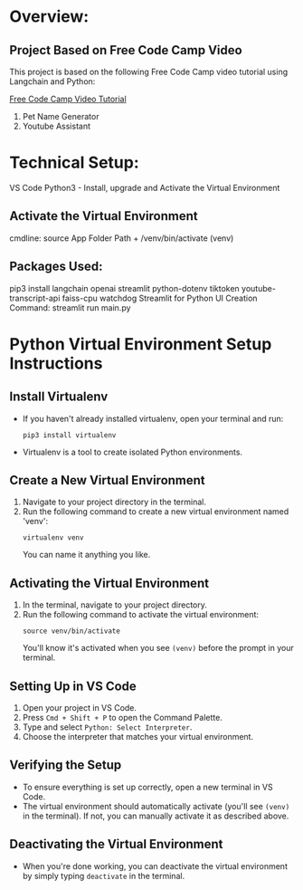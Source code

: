 # Overview:
## Project Based on Free Code Camp Video

This project is based on the following Free Code Camp video tutorial using Langchain and Python:

[Free Code Camp Video Tutorial](https://www.youtube.com/watch?v=lG7Uxts9SXs)

1. Pet Name Generator
2. Youtube Assistant


# Technical Setup:
VS Code
Python3 - Install, upgrade and Activate the Virtual Environment

## Activate the Virtual Environment
cmdline: source App Folder Path + /venv/bin/activate
(venv)

## Packages Used:
pip3 install langchain openai streamlit python-dotenv tiktoken youtube-transcript-api faiss-cpu watchdog
Streamlit for Python UI Creation Command:
streamlit run main.py


# Python Virtual Environment Setup Instructions

## Install Virtualenv

- If you haven't already installed virtualenv, open your terminal and run:
  ```
  pip3 install virtualenv
  ```
- Virtualenv is a tool to create isolated Python environments.

## Create a New Virtual Environment

1. Navigate to your project directory in the terminal.
2. Run the following command to create a new virtual environment named 'venv':
   ```
   virtualenv venv
   ```
   You can name it anything you like.

## Activating the Virtual Environment

1. In the terminal, navigate to your project directory.
2. Run the following command to activate the virtual environment:
   ```
   source venv/bin/activate
   ```
   You'll know it's activated when you see `(venv)` before the prompt in your terminal.

## Setting Up in VS Code

1. Open your project in VS Code.
2. Press `Cmd + Shift + P` to open the Command Palette.
3. Type and select `Python: Select Interpreter`.
4. Choose the interpreter that matches your virtual environment.

## Verifying the Setup

- To ensure everything is set up correctly, open a new terminal in VS Code.
- The virtual environment should automatically activate (you'll see `(venv)` in the terminal). If not, you can manually activate it as described above.

## Deactivating the Virtual Environment

- When you're done working, you can deactivate the virtual environment by simply typing `deactivate` in the terminal.
